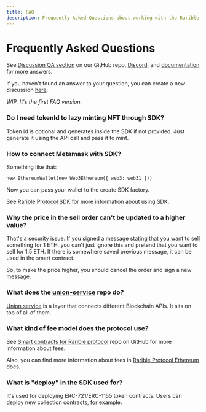```yaml
---
title: FAQ
description: Frequently Asked Questions about working with the Rarible Protocol
---
```


# Frequently Asked Questions

See [Discussion QA section](https://github.com/rarible/protocol/discussions/categories/q-a) on our GitHub repo, [Discord](https://discord.gg/zqsZsEWBbN), and [documentation](https://docs.rarible.org/) for more answers.

If you haven't found an answer to your question, you can create a new discussion [here](https://github.com/rarible/protocol/discussions/new). 

_WIP. It's the first FAQ version._

### Do I need tokenId to lazy minting NFT through SDK?

Token id is optional and generates inside the SDK if not provided. Just generate it using the API call and pass it to mint.

### How to connect Metamask with SDK?

Something like that:

```
new EthereumWallet(new Web3Ethereum({ web3: web31 }))
```

Now you can pass your wallet to the create SDK factory.

See [Rarible Protocol SDK](https://github.com/rarible/sdk#usage) for more information about using SDK.

### Why the price in the sell order can't be updated to a higher value?

That's a security issue. If you signed a message stating that you want to sell something for 1 ETH, you can't just ignore this and pretend that you want to sell for 1.5 ETH. If there is somewhere saved previous message, it can be used in the smart contract.

So, to make the price higher, you should cancel the order and sign a new message.

### What does the [union-service](https://github.com/rarible/union-service) repo do?

[Union service](https://docs.rarible.org/#architecture) is a layer that connects different Blockchain APIs. It sits on top of all of them.

### What kind of fee model does the protocol use?

See [Smart contracts for Rarible protocol](https://github.com/rarible/protocol-contracts/blob/master/exchange-v2/contracts/RaribleTransferManager.md) repo on GitHub for more information about fees.

Also, you can find more information about fees in [Rarible Protocol Ethereum](https://docs.rarible.org/ethereum/smart-contracts/fees/) docs.

### What is "deploy" in the SDK used for?

It's used for deploying ERC-721/ERC-1155 token contracts. Users can deploy new collection contracts, for example.
